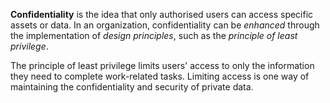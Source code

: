 
**Confidentiality** is the idea that only authorised users can access specific assets or data. In an organization, confidentiality can be *enhanced* through the implementation of *design principles*, such as the *principle of least privilege*. 

The principle of least privilege limits users' access to only the information they need to complete work-related tasks. Limiting access is one way of maintaining the confidentiality and security of private data. 